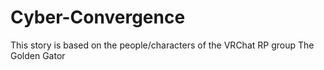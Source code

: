 # Cyber-Convergence
This story is based on the people/characters of the VRChat RP group The Golden Gator
